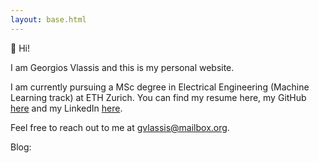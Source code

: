 ```yaml
---
layout: base.html
---
```

👋 Hi!

I am Georgios Vlassis and this is my personal website.

I am currently pursuing a MSc degree in Electrical Engineering (Machine Learning track) at ETH Zurich. You can find my resume here, my GitHub [here](https://github.com/gvlassis) and my LinkedIn [here](https://www.linkedin.com/in/gvlassis/). 

Feel free to reach out to me at gvlassis@mailbox.org. 

Blog: 